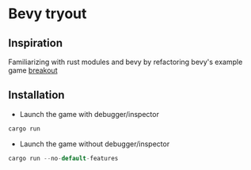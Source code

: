 # Bevy tryout

## Inspiration
Familiarizing with rust modules and bevy by refactoring bevy's example game [breakout](https://github.dev/bevyengine/bevy/blob/latest/examples/games/breakout.rs)

## Installation

- Launch the game with debugger/inspector
```rs
cargo run
```

- Launch the game without debugger/inspector
```rs
cargo run --no-default-features
```